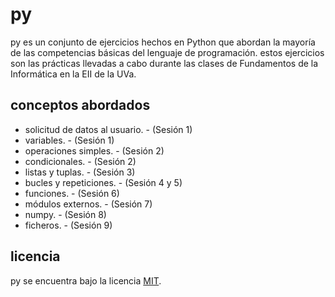 # py

py es un conjunto de ejercicios hechos en Python que abordan la mayoría de las competencias básicas del lenguaje de programación.
estos ejercicios son las prácticas llevadas a cabo durante las clases de Fundamentos de la Informática en la EII de la UVa.

## conceptos abordados

- solicitud de datos al usuario. - (Sesión 1)
- variables. - (Sesión 1)
- operaciones simples. - (Sesión 2)
- condicionales. - (Sesión 2)
- listas y tuplas. - (Sesión 3)
- bucles y repeticiones. - (Sesión 4 y 5)
- funciones. - (Sesión 6)
- módulos externos. - (Sesión 7)
- numpy. - (Sesión 8)
- ficheros. - (Sesión 9)

## licencia
py se encuentra bajo la licencia [MIT]('./LICENSE').
